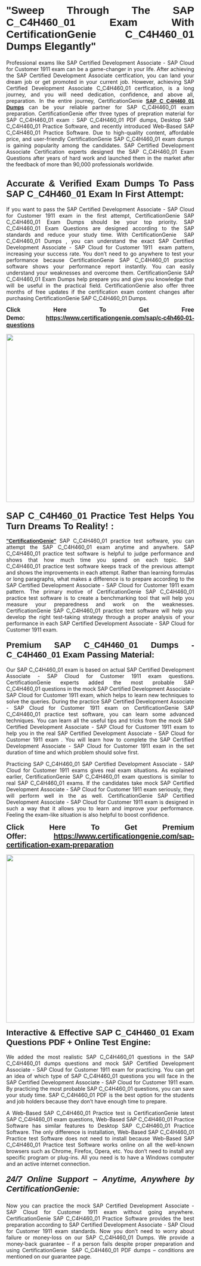 

<h1 style="text-align: justify;"><span style="font-family:Tahoma,Geneva,sans-serif;"><strong>"Sweep Through The SAP C_C4H460_01 Exam With CertificationGenie C_C4H460_01 Dumps Elegantly"</strong></span></h1>

<p style="text-align: justify;">Professional exams like SAP Certified Development Associate - SAP Cloud for Customer 1911 exam can be a game-changer in your life. After achieving the SAP Certified Development Associate certfication, you can land your dream job or get promoted in your current job. However, achieving SAP Certified Development Associate C_C4H460_01 certfication, is a long journey, and you will need dedication, confidence, and above all, preparation. In the entire journey, CertificationGenie <span style="font-family:Tahoma,Geneva,sans-serif;"><strong><a href="https://www.certificationgenie.com/sap/c-c4h460-01-questions">SAP C_C4H460_01 Dumps</a></strong></span> can be your reliable partner for SAP C_C4H460_01 exam preparation. CertificationGenie offer three types of prepration material for SAP C_C4H460_01 exam : SAP C_C4H460_01 PDF dumps, Desktop SAP C_C4H460_01 Practice Software, and recently introduced Web-Based SAP C_C4H460_01 Practice Software. Due to high-quality content, affordable price, and user-friendly CertificationGenie SAP C_C4H460_01 exam dumps is gaining popularity among the candidates. SAP Certified Development Associate Certification experts designed the SAP C_C4H460_01 Exam Questions after years of hard work and launched them in the market after the feedback of more than 90,000 professionals worldwide. </p>

<h2 style="text-align: justify;"><span style="font-family:Tahoma,Geneva,sans-serif;"><strong><span style="font-size:24px;">Accurate & Verified Exam Dumps To Pass SAP C_C4H460_01 Exam In First Attempt:</span></strong></span></h2>

<p style="text-align: justify;">If you want to pass the SAP Certified Development Associate - SAP Cloud for Customer 1911 exam in the first attempt, CertificationGenie SAP C_C4H460_01 Exam Dumps should be your top priority. SAP C_C4H460_01 Exam Questions are designed according to the SAP standards and reduce your study time. With CertificationGenie  SAP C_C4H460_01 Dumps , you can understand the exact SAP Certified Development Associate - SAP Cloud for Customer 1911  exam pattern, increasing your success rate. You don’t need to go anywhere to test your performance because CertificationGenie SAP C_C4H460_01 practice software shows your performance report instantly. You can easily understand your weaknesses and overcome them. CertificationGenie SAP C_C4H460_01 Exam Dumps help prepare you and give you knowledge that will be useful in the practical field. CertificationGenie also offer three months of free updates if the certification exam content changes after purchasing CertificationGenie SAP C_C4H460_01 Dumps.</p>

<p style="text-align: justify;"><span style="font-size:16px;"><span style="font-family:Tahoma,Geneva,sans-serif;"><strong>Click Here To Get Free Demo:</strong></span></span><span style="font-size:20px;"><span style="font-family:Tahoma,Geneva,sans-serif;"><strong> </strong></span></span><span style="font-size:16px;"><span style="font-family:Tahoma,Geneva,sans-serif;"><strong><a href="https://www.certificationgenie.com/sap/c-c4h460-01-questions">https://www.certificationgenie.com/sap/c-c4h460-01-questions</a></strong></span></span></p>

<p style="text-align: justify;"><a href="https://www.certificationgenie.com/sap/c-c4h460-01-questions"><img alt="" src="https://lh3.googleusercontent.com/pw/ACtC-3doDiK9SBBk_UUqL334qseWDG_7JxQKLxHAGtTDipddtog-z9sewKtP3Tk9FwJ0gNHeZL-V2e-wWmrx9eptY3qsjJVeeDHyQ49zt8PKVbyyxKZUZKZ5pdO7XyZJXuUkyF5LfCWL-4CYe1RXSTYxofc8=w1169-h657-no?authuser=0" style="width: 100%; height: 450px;" /></a></p>

<h3 style="text-align: justify;"><span style="font-family:Tahoma,Geneva,sans-serif;"><strong><span style="font-size:24px;">SAP C_C4H460_01 Practice Test Helps You Turn Dreams To Reality! :</span></strong></span></h3>

<p style="text-align: justify;"><a href="https://www.certificationgenie.com/"><span style="font-family:Tahoma,Geneva,sans-serif;"><strong>"CertificationGenie"</strong></span></a> SAP C_C4H460_01 practice test software, you can attempt the SAP C_C4H460_01 exam anytime and anywhere. SAP C_C4H460_01 practice test software is helpful to judge performance and shows that how much time you spend on each topic. SAP C_C4H460_01 practice test software keeps track of the previous attempt and shows the improvements in each attempt. Rather than learning formulas or long paragraphs, what makes a difference is to prepare according to the SAP Certified Development Associate - SAP Cloud for Customer 1911 exam pattern. The primary motive of CertificationGenie SAP C_C4H460_01 practice test software is to create a benchmarking tool that will help you measure your preparedness and work on the weaknesses. CertificationGenie SAP C_C4H460_01 practice test software will help you develop the right test-taking strategy through a proper analysis of your performance in each SAP Certified Development Associate - SAP Cloud for Customer 1911 exam. </p>

<h4 style="text-align: justify;"><span style="font-size:22px;"><span style="font-family:Tahoma,Geneva,sans-serif;"><strong>Premium SAP C_C4H460_01 Dumps - C_C4H460_01 Exam Passing Material:</strong></span></span></h4>

<p style="text-align: justify;">Our SAP C_C4H460_01 exam is based on actual SAP Certified Development Associate - SAP Cloud for Customer 1911 exam questions. CertificationGenie experts added the most probable SAP C_C4H460_01 questions in the mock SAP Certified Development Associate - SAP Cloud for Customer 1911 exam, which helps to learn new techniques to solve the queries. During the practice SAP Certified Development Associate - SAP Cloud for Customer 1911 exam on CertificationGenie SAP C_C4H460_01 practice test software, you can learn some advanced techniques. You can learn all the useful tips and tricks from the mock SAP Certified Development Associate - SAP Cloud for Customer 1911 exam to help you in the real SAP Certified Development Associate - SAP Cloud for Customer 1911 exam . You will learn how to complete the SAP Certified Development Associate - SAP Cloud for Customer 1911 exam in the set duration of time and which problem should solve first. </p>

<p style="text-align: justify;">Practicing SAP C_C4H460_01 SAP Certified Development Associate - SAP Cloud for Customer 1911 exams gives real exam situations. As explained earlier, CertificationGenie SAP C_C4H460_01 exam questions is similar to real SAP C_C4H460_01 exams. If the candidates take mock SAP Certified Development Associate - SAP Cloud for Customer 1911 exam seriously, they will perform well in the as well. CertificationGenie SAP Certified Development Associate - SAP Cloud for Customer 1911 exam is designed in such a way that it allows you to learn and improve your performance. Feeling the exam-like situation is also helpful to boost confidence.</p>

<p style="text-align: justify;"><strong><span style="font-size:20px;"><span style="font-family:Tahoma,Geneva,sans-serif;">Click Here To Get Premium Offer:</span> <span style="font-family:Tahoma,Geneva,sans-serif;"><a href="https://www.certificationgenie.com/sap-certification-exam-preparation">https://www.certificationgenie.com/sap-certification-exam-preparation</a></span></span></strong></p>

<p style="text-align: justify;"><a href="https://www.certificationgenie.com/sap/c-c4h460-01-questions"><img alt="" src="https://lh3.googleusercontent.com/pw/ACtC-3cZqdDxTJx_5ZCEhhAHXbNBvJ04vc7KUmxf8GDtJTvJ7xJyqw25cBMtqs6Fpw9jpxQeVcnFkF0MeaEp-CbFBkMiza-pKS581jOmJ0YmLw8yI0m2Dd1IRQWe8k1g53utssITZPMGVwen879nqYE17F56=w1168-h657-no?authuser=0" style="width: 100%; height: 450px;" /></a></p>

<p style="text-align: justify;"><span style="font-size:22px;"><span style="font-family:Tahoma,Geneva,sans-serif;"><strong>Interactive & Effective SAP C_C4H460_01 Exam Questions PDF + Online Test Engine:</strong></span></span><br />
<br />
We added the most realistic SAP C_C4H460_01 questions in the SAP C_C4H460_01 dumps questions and mock SAP Certified Development Associate - SAP Cloud for Customer 1911 exam for practicing. You can get an idea of which type of SAP C_C4H460_01 questions you will face in the SAP Certified Development Associate - SAP Cloud for Customer 1911 exam. By practicing the most probable SAP C_C4H460_01 questions, you can save your study time. SAP C_C4H460_01 PDF is the best option for the students and job holders because they don’t have enough time to prepare. </p>

<p style="text-align: justify;">A Web-Based SAP C_C4H460_01 Practice test is CertificationGenie latest SAP C_C4H460_01 exam questions, Web-Based SAP C_C4H460_01 Practice Software has similar features to Desktop SAP C_C4H460_01 Practice Software. The only difference is installation, Web-Based SAP C_C4H460_01 Practice test Software does not need to install because Web-Based SAP C_C4H460_01 Practice test Software works online on all the well-known browsers such as Chrome, Firefox, Opera, etc. You don’t need to install any specific program or plug-ins. All you need is to have a Windows computer and an active internet connection. </p>

<h5 style="text-align: justify;"><span style="font-family:Tahoma,Geneva,sans-serif;"><span style="font-size:22px;"><strong>24/7 Online Support – Anytime, Anywhere by CertificationGenie:</strong></span></span></h5>

<p style="text-align: justify;">Now you can practice the mock SAP Certified Development Associate - SAP Cloud for Customer 1911 exam without going anywhere. CertificationGenie SAP C_C4H460_01 Practice Software provides the best preparation according to SAP Certified Development Associate - SAP Cloud for Customer 1911 exam standards. Now you don’t need to worry about failure or money-loss on our SAP C_C4H460_01 Dumps. We provide a money-back guarantee – if a person fails despite proper preparation and using CertificationGenie  SAP C_C4H460_01 PDF dumps – conditions are mentioned on our guarantee page.</p>
